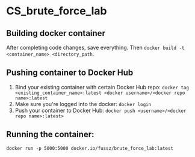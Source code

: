 # CS_brute_force_lab

## Building docker container

After completing code changes, save everything. Then `docker build -t <container_name> <directory_path`. 

## Pushing container to Docker Hub
1. Bind your existing container with certain Docker Hub repo: `docker tag <existing_container_name>:latest <docker username>/<docker repo name>:latest`
2. Make sure you're logged into the docker: `docker login`
3. Push your container to Docker Hub: `docker push <username>/<docker repo name>:latest>`

## Running the container:
`docker run -p 5000:5000 docker.io/fussz/brute_force_lab:latest`
